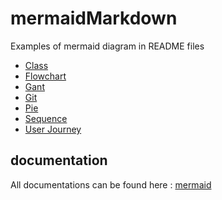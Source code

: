 # mermaidMarkdown
Examples of mermaid diagram in README files

* [Class](class)
* [Flowchart](flowcharts)
* [Gant](gant)
* [Git](git)
* [Pie](pie) 
* [Sequence](sequence)
* [User Journey](user%20journey)

## documentation
All documentations can be found here : [mermaid](https://mermaid-js.github.io/mermaid/#/)